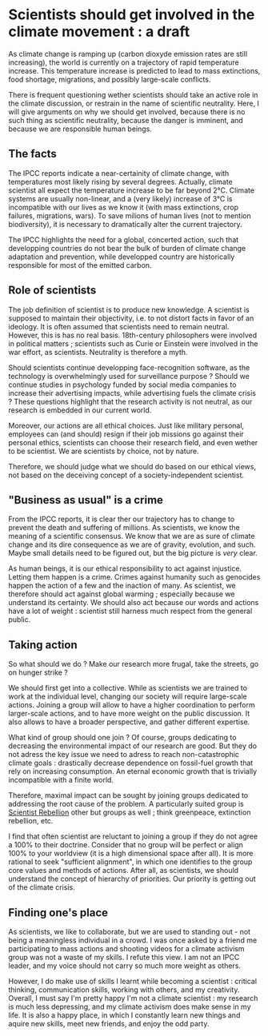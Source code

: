 [//]: # ( __WEIGHT__ 100 )
[//]: # ( __TITLE__ Scientists should get involved in the climate movement : a draft )

# Scientists should get involved in the climate movement : a draft 

As climate change is ramping up (carbon dioxyde emission rates are still increasing), the world is currently on a trajectory of rapid temperature increase. This temperature increase is predicted to lead to mass extinctions, food shortage, migrations, and possibly large-scale conflicts.

There is frequent questioning wether scientists should take an active role in the climate discussion, or restrain in the name of scientific neutrality. Here, I will give arguments on why we should get involved, because there is no such thing as scientific neutrality, because the danger is imminent, and because we are responsible human beings.


## The facts

The IPCC reports indicate a near-certainity of climate change, with temperatures most likely rising by several degrees. Actually, climate scientist all expect the temperature increase to be far beyond 2°C. Climate systems are usually non-linear, and a (very likely) increase of 3°C is incompatible with our lives as we know it (with mass extinctions, crop failures, migrations, wars). To save milions of human lives (not to mention biodiversity), it is necessary to dramatically alter the current trajectory. 

The IPCC highlights the need for a global, concerted action, such that developping countries do not bear the bulk of burden of climate change adaptation and prevention, while developped country are historically responsible for most of the emitted carbon.

## Role of scientists

The job definition of scientist is to produce new knowledge. A scientist is supposed to maintain their objectivity, i.e. to not distort facts in favor of an ideology.
It is often assumed that scientists need to remain neutral. However, this is has no real basis. 18th-century philosophers were involved in political matters ; scientists such as Curie or Einstein were involved in the war effort, as scientists. Neutrality is therefore a myth.

Should scientists continue developping face-recognition software, as the technology is overwhelmingly used for surveillance purpose ? Should we continue studies in psychology funded by social media companies to increase their advertising impacts, while advertising fuels the climate crisis ? These questions highlight that the research activity is not neutral, as our research is embedded in our current world. 

Moreover, our actions are all ethical choices. Just like military personal, employees can (and should) resign if their job missions go against their personal ethics, scientists can choose their research field, and even wether to be scientist. We are scientists by choice, not by nature.

Therefore, we should judge what we should do based on our ethical views, not based on the deceiving concept of a society-independent scientist.

## "Business as usual" is a crime

From the IPCC reports, it is clear ther our trajectory has to change to prevent the death and suffering of millions. As scientists, we know the meaning of a scientific consensus. We know that we are as sure of climate change and its dire consequence as we are of gravity, evolution, and such. Maybe small details need to be figured out, but the big picture is *very* clear. 

As human beings, it is our ethical responsibility to act against injustice. Letting them happen is a crime. Crimes against humanity such as genocides happen the action of a few and the inaction of many. As scientist, we therefore should act against global warming ; especially because we understand its certainty. We should also act because our words and actions have a lot of weight : scientist still harness much respect from the general public.

## Taking action

So what should we do ? Make our research more frugal, take the streets, go on hunger strike ?

We should first get into a collective. While as scientists we are trained to work at the individual level, changing our society will require large-scale actions. Joining a group will allow to have a higher coordination to perform larger-scale actions, and to have more weight on the public discussion. It also allows to have a  broader perspective, and gather different expertise.

What kind of group should one join ? Of course, groups dedicating to decreasing the environmental impact of our research are good. But they do not adress the key issue we need to adress to reach non-catastrophic climate goals : drastically decrease dependence on fossil-fuel growth that rely on increasing consumption. An eternal economic growth that is trivially incompatible with a finite world.

Therefore, maximal impact can be sought by joining groups dedicated to addressing the root cause of the problem. A particularly suited group is [Scientist Rebellion](https://scientistrebellion.org/) other but groups as well ; think greenpeace, extinction rebellion, etc. 

I find that often scientist are reluctant to joining a group if they do not agree a 100% to their doctrine. Consider that no group will be perfect or align 100% to your worldview (it is a high dimensional space after all). It is more rational to seek "sufficient alignment", in which one identifies to the group core values and methods of actions. After all, as scientists, we should understand the concept of hierarchy of priorities. Our priority is getting out of the climate crisis.

## Finding one's place

As scientists, we like to collaborate, but we are used to standing out - not being a meaningless individual in a crowd. I was once asked by a friend me participating to mass actions and shooting videos for a climate activism group was not a waste of my skills. I refute this view. I am not an IPCC leader, and my voice should not carry so much more weight as others. 

However, I do make use of skills I learnt while becoming a scientist : critical thinking, communication skills, working with others, and my creativity. Overall, I must say I'm pretty happy I'm not a climate scientist : my research is much less depressing, and my climate activism does make sense in my life. It is also a happy place, in which I constantly learn new things and aquire new skills, meet new friends, and enjoy the odd party. 


